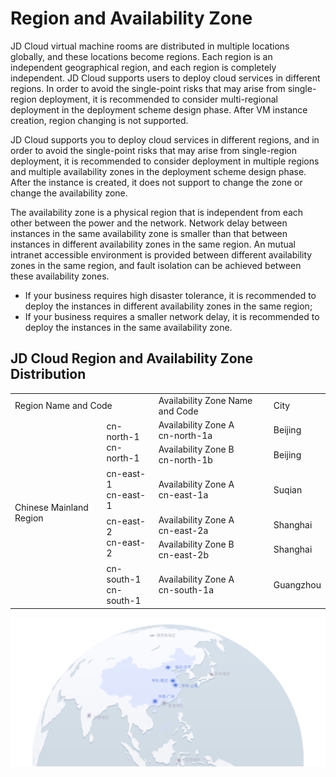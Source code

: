 # Region and Availability Zone
JD Cloud virtual machine rooms are distributed in multiple locations globally, and these locations become regions. Each region is an independent geographical region, and each region is completely independent. JD Cloud supports users to deploy cloud services in different regions. In order to avoid the single-point risks that may arise from single-region deployment, it is recommended to consider multi-regional deployment in the deployment scheme design phase. After VM instance creation, region changing is not supported.

JD Cloud supports you to deploy cloud services in different regions, and in order to avoid the single-point risks that may arise from single-region deployment, it is recommended to consider deployment in multiple regions and multiple availability zones in the deployment scheme design phase. After the instance is created, it does not support to change the zone or change the availability zone.

The availability zone is a physical region that is independent from each other between the power and the network. Network delay between instances in the same availability zone is smaller than that between instances in different availability zones in the same region. An mutual intranet accessible environment is provided between different availability zones in the same region, and fault isolation can be achieved between these availability zones.

* If your business requires high disaster tolerance, it is recommended to deploy the instances in different availability zones in the same region;
* If your business requires a smaller network delay, it is recommended to deploy the instances in the same availability zone.


## JD Cloud Region and Availability Zone Distribution
<table>
	<tr>
		<td colspan="2">Region Name and Code</td>
      	<td>Availability Zone Name and Code</td>
      	<td>City</td>
   	</tr>
   	<tr>
      	<td rowspan="6">Chinese Mainland Region</td>
      	<td rowspan="2">cn-north-1<br>cn-north-1</td>
     	<td> Availability Zone A<br>cn-north-1a</td>
	   	<td> Beijing</td>
   </tr>
   <tr>
     	<td> Availability Zone B<br>cn-north-1b</td>
	   	<td> Beijing</td>
   </tr>
   <tr>
     	<td>cn-east-1<br>cn-east-1</td>
     	<td>Availability Zone A<br>cn-east-1a</td>
	   	<td>Suqian</td>
   </tr>
   </tr>
    	<tr>
     	<td rowspan="2">cn-east-2<br>cn-east-2</td>
     	<td>Availability Zone A<br>cn-east-2a</td>
	   	<td>Shanghai</td>
   </tr>
      </tr>
    	<tr>
     	<td>Availability Zone B<br>cn-east-2b</td>
	   	<td>Shanghai</td>
   </tr>
  <tr>
     	<td>cn-south-1<br>cn-south-1</td>
     	<td>Availability Zone A<br>cn-south-1a</td>
	   	<td>Guangzhou</td>
   </tr>
</table>

![](../../../../image/vm/region-and-az.png)
